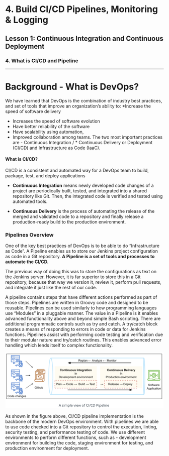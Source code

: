 # 4. Build CI/CD Pipelines, Monitoring & Logging 

## Lesson 1: Continuous Integration and Continuous Deployment 


### 4. What is CI/CD and Pipeline
___


# Background - What is DevOps?

We have learned that DevOps is the combination of industry best practices, and set of tools that improve an organization’s ability to: *Increase the speed of software delivery

* Increases the speed of software evolution
* Have better reliability of the software
* Have scalability using automation,
* Improved collaboration among teams. The two most important practices are - Continuous Integration / * Continuous Delivery or Deployment (CI/CD) and Infrastructure as Code (IaaC).

#### What is CI/CD?
CI/CD is a consistent and automated way for a DevOps team to build, package, test, and deploy applications

* **Continuous Integration** means newly developed code changes of a project are periodically built, tested, and integrated into a shared repository like Git. Then, the integrated code is verified and tested using automated tools.

* **Continuous Delivery** is the process of automating the release of the merged and validated code to a repository and finally release a production-ready build to the production environment.


### Pipelines Overview
One of the key best practices of DevOps is to be able to do “Infrastructure as Code”. A Pipeline enables us to store our Jenkins project configuration as code in a Git repository. **A Pipeline is a set of tools and processes to automate the CI/CD.**

The previous way of doing this was to store the configurations as text on the Jenkins server. However, it is far superior to store this in a Git repository, because that way we version it, review it, perform pull requests, and integrate it just like the rest of our code.

A pipeline contains steps that have different actions performed as part of those steps. Pipelines are written in Groovy code and designed to be reusable. Pipelines can be used similarly to how programming languages use “Modules” in a pluggable manner. The value in a Pipeline is it enables advanced functionality above and beyond simple Bash scripting. There are additional programmatic controls such as try and catch. A try/catch block creates a means of responding to errors in code or data for Jenkins functions. Pipelines assist with performing code testing and verification due to their modular nature and try/catch routines. This enables advanced error handling which lends itself to complex functionality.

![View](png/view.png)


As shown in the figure above, CI/CD pipeline implementation is the backbone of the modern DevOps environment. With pipelines we are able to use code checked into a Git repository to control the execution, linting, security testing, and performance testing of code. We use different environments to perform different functions, such as - development environment for building the code, staging environment for testing, and production environment for deployment.